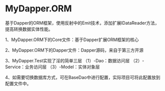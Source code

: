 # MyDapper.ORM
基于Dapper的ORM框架，使用反射中的Emit技术，添加扩展IDataReader方法，提高转换数据实体性能。

1、MyDapper.ORM下的Core文件：基于Dapper扩展ORM框架的核心

2、MyDapper.ORM下的Dapper文件：Dapper源码，来自于第三方开源

3、MyDapper.Test实现了淫的简单三层
（1）-Dao：数据访问层
（2）-Service：业务访问层
（3）-Model：实体对象层

4、如需要切换数据库方式，可在BaseDao中进行配置，实际项目可将此配置放到配置文件中。
